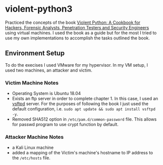 # violent-python3
Practiced the concepts of the book [Violent Python: A Cookbook for Hackers, Forensic Analysts, Penetration Testers and Security Engineers](https://www.amazon.com/Violent-Python-Cookbook-Penetration-Engineers/dp/1597499579) using virtual machines. I used the book as a guide but for the most I tried to use my own implementations to accomplish the tasks outlined the book. 
## Environment Setup
To do the execises I used VMware for my hypervisor. In my VM setup, I used two machines, an attacker and victim. 
### Victim Machine Notes
- Operating System is Ubuntu 18.04
- Exists an ftp server in order to complete chapter 1. In this case, I used an [vsftpd](https://en.wikipedia.org/wiki/Vsftpd) server. For the purposes of following the book I just used the default configuration, i.e. ```sudo apt update && sudo apt install vsftpd -y```. 
- Removed SHA512 option in ```/etc/pam.d/common-password``` file. This allows for passwd program to use crypt function by default. 

### Attacker Machine Notes
 - a Kali Linux machine
 - added a mapping of the Victim's machine's hostname to IP address to the ```/etc/hosts``` file. 
